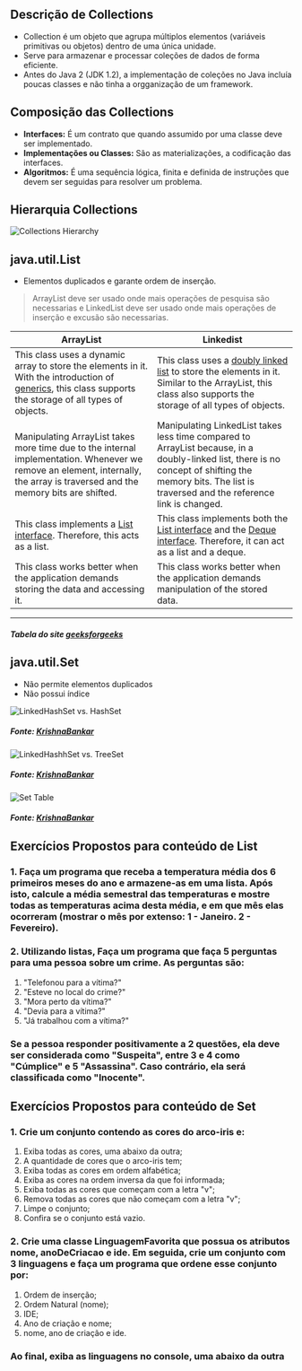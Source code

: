 
## Descrição de Collections

*  Collection é um objeto que agrupa múltiplos elementos (variáveis primitivas ou objetos) dentro de uma única unidade.
*  Serve para armazenar e processar coleções de dados de forma eficiente.
*  Antes do Java 2 (JDK 1.2), a implementação de coleções no Java incluía poucas classes e não tinha a orgganização de um framework.

## Composição das Collections

* **Interfaces:** É um contrato que quando assumido por uma classe deve ser implementado.
* **Implementações ou Classes:** São as materializações, a codificação das interfaces.
* **Algoritmos:** É uma sequência lógica, finita e definida de instruções que devem ser seguidas para resolver um problema.

## Hierarquia Collections

![Collections Hierarchy](https://lh3.googleusercontent.com/go5HHj8ARulogiaCY3qYerASYBTB8fWGWFPf0YyFIy0dq_fJtc3HNsDnTcu_196F91xFVXKwfNxrlJ5EUwMHShZ3ml6fXfdSUVNsc61_aEd_wKQ2PvmvJ0Y5pRcAciAiUTjNniMGSw=w2400)

## java.util.List

* Elementos duplicados e garante ordem de inserção.
>ArrayList deve ser usado onde mais operações de pesquisa são necessarias e
>LinkedList deve ser usado onde mais operações de inserção e excusão são necessarias.

| **ArrayList** | **Linkedist** |
| ------------- | ------------- |
| This class uses a dynamic array to store the elements in it. With the introduction of [generics](https://www.geeksforgeeks.org/generics-in-java/), this class supports the storage of all types of objects. | This class uses a [doubly linked list](https://www.geeksforgeeks.org/doubly-linked-list/) to store the elements in it. Similar to the ArrayList, this class also supports the storage of all types of objects. |
| Manipulating ArrayList takes more time due to the internal implementation. Whenever we remove an element, internally, the array is traversed and the memory bits are shifted. | Manipulating LinkedList takes less time compared to ArrayList because, in a doubly-linked list, there is no concept of shifting the memory bits. The list is traversed and the reference link is changed. |
| This class implements a [List interface](https://www.geeksforgeeks.org/list-interface-java-examples/). Therefore, this acts as a list. | This class implements both the [List interface](https://www.geeksforgeeks.org/list-interface-java-examples/) and the [Deque interface](https://www.geeksforgeeks.org/deque-interface-java-example/). Therefore, it can act as a list and a deque. |
| This class works better when the application demands storing the data and accessing it. | This class works better when the application demands manipulation of the stored data. |
---

##### Tabela do site [geeksforgeeks](https://www.geeksforgeeks.org/arraylist-vs-linkedlist-java/)    

## java.util.Set

* Não permite elementos duplicados
* Não possui índice

![LinkedHashSet vs. HashSet](https://miro.medium.com/max/2400/1*M7VN_nvDtdYdmAaWa-4LXg.png)

##### Fonte: [KrishnaBankar](https://krishnabankar.medium.com/java-collection-framework-fdd34a2b6a62)

![LinkedHashhSet vs. TreeSet](https://miro.medium.com/max/700/1*UrlceaxOhjoIl-7PMVDvvw.png)

##### Fonte: [KrishnaBankar](https://krishnabankar.medium.com/java-collection-framework-fdd34a2b6a62)

![Set Table](https://miro.medium.com/max/700/1*Kgnvw-yDGGqYGoKANLV8yQ.png)

##### Fonte: [KrishnaBankar](https://krishnabankar.medium.com/java-collection-framework-fdd34a2b6a62)

## Exercícios Propostos para conteúdo de List

### 1. Faça um programa que receba a temperatura média dos 6 primeiros meses do ano e armazene-as em uma lista. Após isto, calcule a média semestral das temperaturas e mostre todas as temperaturas acima desta média, e em que mês elas ocorreram (mostrar o mês por extenso: 1 - Janeiro. 2 - Fevereiro).

### 2. Utilizando listas, Faça um programa que faça 5 perguntas para uma pessoa sobre um crime. As perguntas são:

  1. "Telefonou para a vítima?"
  2. "Esteve no local do crime?"
  3. "Mora perto da vítima?"
  4. "Devia para a vítima?"
  5. "Já trabalhou com a vítima?"

### Se a pessoa responder positivamente a 2 questões, ela deve ser considerada como "Suspeita", entre 3 e 4 como "Cúmplice" e 5 "Assassina". Caso contrário, ela será classificada como "Inocente".

## Exercícios Propostos para conteúdo de Set

### 1. Crie um conjunto contendo as cores do arco-iris e:

1. Exiba todas as cores, uma abaixo da outra;
2. A quantidade de cores que o arco-iris tem;
3. Exiba todas as cores em ordem alfabética;
4. Exiba as cores na ordem inversa da que foi informada;
5. Exiba todas as cores que começam com a letra "v";
6. Remova todas as cores que não começam com a letra "v";
7. Limpe o conjunto;
8. Confira se o conjunto está vazio.

### 2. Crie uma classe LinguagemFavorita que possua os atributos nome, anoDeCriacao e ide. Em seguida, crie um conjunto com 3 linguagens e faça um programa que ordene esse conjunto por:

1. Ordem de inserção;
2. Ordem Natural (nome);
3. IDE;
4. Ano de criação e nome;
5. nome, ano de criação e ide.

### Ao final, exiba as linguagens no console, uma abaixo da outra